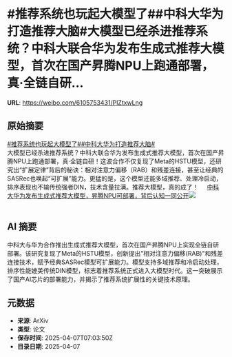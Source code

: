 # #推荐系统也玩起大模型了##中科大华为打造推荐大脑#大模型已经杀进推荐系统？中科大联合华为发布生成式推荐大模型，首次在国产昇腾NPU上跑通部署，真·全链自研...

**URL**: https://weibo.com/6105753431/PlZtxwLng

## 原始摘要

<a href="https://m.weibo.cn/search?containerid=231522type%3D1%26t%3D10%26q%3D%23%E6%8E%A8%E8%8D%90%E7%B3%BB%E7%BB%9F%E4%B9%9F%E7%8E%A9%E8%B5%B7%E5%A4%A7%E6%A8%A1%E5%9E%8B%E4%BA%86%23&amp;extparam=%23%E6%8E%A8%E8%8D%90%E7%B3%BB%E7%BB%9F%E4%B9%9F%E7%8E%A9%E8%B5%B7%E5%A4%A7%E6%A8%A1%E5%9E%8B%E4%BA%86%23" data-hide=""><span class="surl-text">#推荐系统也玩起大模型了#</span></a><a href="https://m.weibo.cn/search?containerid=231522type%3D1%26t%3D10%26q%3D%23%E4%B8%AD%E7%A7%91%E5%A4%A7%E5%8D%8E%E4%B8%BA%E6%89%93%E9%80%A0%E6%8E%A8%E8%8D%90%E5%A4%A7%E8%84%91%23&amp;extparam=%23%E4%B8%AD%E7%A7%91%E5%A4%A7%E5%8D%8E%E4%B8%BA%E6%89%93%E9%80%A0%E6%8E%A8%E8%8D%90%E5%A4%A7%E8%84%91%23" data-hide=""><span class="surl-text">#中科大华为打造推荐大脑#</span></a><br>大模型已经杀进推荐系统？中科大联合华为发布生成式推荐大模型，首次在国产昇腾NPU上跑通部署，真·全链自研！这波合作不仅复现了Meta的HSTU模型，还研究出“扩展定律”背后的秘诀：相对注意力偏移（RAB）和残差连接，甚至让经典的SASRec也唤起“可扩展”能力。更猛的是，这个模型还能多域推荐、处理冷启动，排序表现也不输传统强者DIN，技术含量拉满。推荐大模型，真的成了！ <a href="https://weibo.com/ttarticle/p/show?id=2309405152412037153364" data-hide=""><span class="url-icon"><img style="width: 1rem;height: 1rem" src="https://h5.sinaimg.cn/upload/2015/09/25/3/timeline_card_small_article_default.png" referrerpolicy="no-referrer"></span><span class="surl-text">中科大华为发布生成式推荐大模型，昇腾NPU可部署，背后认知一同公开</span></a><img style="" src="https://tvax3.sinaimg.cn/large/006Fd7o3gy1i06zga46i1j30gc096q34.jpg" referrerpolicy="no-referrer"><br><br>

## AI 摘要

中科大与华为合作推出生成式推荐大模型，首次在国产昇腾NPU上实现全链自研部署。该研究复现了Meta的HSTU模型，创新提出"相对注意力偏移(RAB)"和残差连接技术，赋予经典SASRec模型可扩展能力。模型支持多域推荐和冷启动处理，排序性能媲美传统DIN模型，标志着推荐系统正式进入大模型时代。这一突破展示了国产AI芯片的部署能力，并揭示了推荐系统扩展性的关键技术原理。

## 元数据

- **来源**: ArXiv
- **类型**: 论文
- **保存时间**: 2025-04-07T07:03:50Z
- **目录日期**: 2025-04-07
